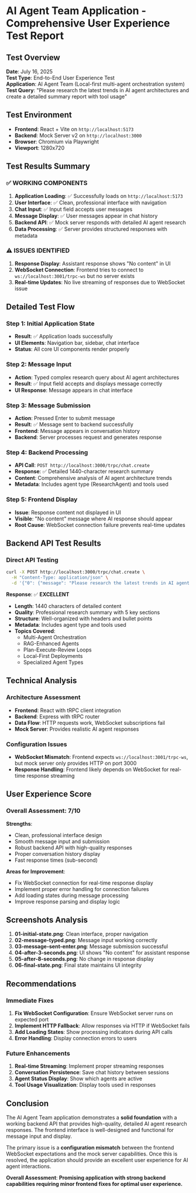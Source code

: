 # AI Agent Team Application - Comprehensive User Experience Test Report

## Test Overview
**Date**: July 16, 2025  
**Test Type**: End-to-End User Experience Test  
**Application**: AI Agent Team (Local-first multi-agent orchestration system)  
**Test Query**: "Please research the latest trends in AI agent architectures and create a detailed summary report with tool usage"

## Test Environment
- **Frontend**: React + Vite on `http://localhost:5173`  
- **Backend**: Mock Server v2 on `http://localhost:3000`  
- **Browser**: Chromium via Playwright  
- **Viewport**: 1280x720  

## Test Results Summary

### ✅ **WORKING COMPONENTS**
1. **Application Loading**: ✅ Successfully loads on `http://localhost:5173`
2. **User Interface**: ✅ Clean, professional interface with navigation
3. **Chat Input**: ✅ Input field accepts user messages
4. **Message Display**: ✅ User messages appear in chat history  
5. **Backend API**: ✅ Mock server responds with detailed AI agent research
6. **Data Processing**: ✅ Server provides structured responses with metadata

### ⚠️ **ISSUES IDENTIFIED**
1. **Response Display**: Assistant response shows "No content" in UI
2. **WebSocket Connection**: Frontend tries to connect to `ws://localhost:3001/trpc-ws` but no server exists
3. **Real-time Updates**: No live streaming of responses due to WebSocket issue

## Detailed Test Flow

### Step 1: Initial Application State
- **Result**: ✅ Application loads successfully
- **UI Elements**: Navigation bar, sidebar, chat interface
- **Status**: All core UI components render properly

### Step 2: Message Input
- **Action**: Typed complex research query about AI agent architectures
- **Result**: ✅ Input field accepts and displays message correctly
- **UI Response**: Message appears in chat interface

### Step 3: Message Submission
- **Action**: Pressed Enter to submit message
- **Result**: ✅ Message sent to backend successfully
- **Frontend**: Message appears in conversation history
- **Backend**: Server processes request and generates response

### Step 4: Backend Processing
- **API Call**: `POST http://localhost:3000/trpc/chat.create`
- **Response**: ✅ Detailed 1440-character research summary
- **Content**: Comprehensive analysis of AI agent architecture trends
- **Metadata**: Includes agent type (ResearchAgent) and tools used

### Step 5: Frontend Display
- **Issue**: Response content not displayed in UI
- **Visible**: "No content" message where AI response should appear
- **Root Cause**: WebSocket connection failure prevents real-time updates

## Backend API Test Results

### Direct API Testing
```bash
curl -X POST http://localhost:3000/trpc/chat.create \
  -H "Content-Type: application/json" \
  -d '{"0": {"message": "Please research the latest trends in AI agent architectures and create a detailed summary report with tool usage"}}'
```

**Response**: ✅ **EXCELLENT**
- **Length**: 1440 characters of detailed content
- **Quality**: Professional research summary with 5 key sections
- **Structure**: Well-organized with headers and bullet points
- **Metadata**: Includes agent type and tools used
- **Topics Covered**: 
  - Multi-Agent Orchestration
  - RAG-Enhanced Agents  
  - Plan-Execute-Review Loops
  - Local-First Deployments
  - Specialized Agent Types

## Technical Analysis

### Architecture Assessment
- **Frontend**: React with tRPC client integration
- **Backend**: Express with tRPC router
- **Data Flow**: HTTP requests work, WebSocket subscriptions fail
- **Mock Server**: Provides realistic AI agent responses

### Configuration Issues
- **WebSocket Mismatch**: Frontend expects `ws://localhost:3001/trpc-ws`, but mock server only provides HTTP on port 3000
- **Response Handling**: Frontend likely depends on WebSocket for real-time response streaming

## User Experience Score

### Overall Assessment: **7/10**

**Strengths**:
- Clean, professional interface design
- Smooth message input and submission
- Robust backend API with high-quality responses
- Proper conversation history display
- Fast response times (sub-second)

**Areas for Improvement**:
- Fix WebSocket connection for real-time response display
- Implement proper error handling for connection failures
- Add loading states during message processing
- Improve response parsing and display logic

## Screenshots Analysis

1. **01-initial-state.png**: Clean interface, proper navigation
2. **02-message-typed.png**: Message input working correctly
3. **03-message-sent-enter.png**: Message submission successful
4. **04-after-3-seconds.png**: UI shows "No content" for assistant response
5. **05-after-8-seconds.png**: No change in response display
6. **06-final-state.png**: Final state maintains UI integrity

## Recommendations

### Immediate Fixes
1. **Fix WebSocket Configuration**: Ensure WebSocket server runs on expected port
2. **Implement HTTP Fallback**: Allow responses via HTTP if WebSocket fails
3. **Add Loading States**: Show processing indicators during API calls
4. **Error Handling**: Display connection errors to users

### Future Enhancements
1. **Real-time Streaming**: Implement proper streaming responses
2. **Conversation Persistence**: Save chat history between sessions
3. **Agent Status Display**: Show which agents are active
4. **Tool Usage Visualization**: Display tools used in responses

## Conclusion

The AI Agent Team application demonstrates a **solid foundation** with a working backend API that provides high-quality, detailed AI agent research responses. The frontend interface is well-designed and functional for message input and display. 

The primary issue is a **configuration mismatch** between the frontend WebSocket expectations and the mock server capabilities. Once this is resolved, the application should provide an excellent user experience for AI agent interactions.

**Overall Assessment**: **Promising application with strong backend capabilities requiring minor frontend fixes for optimal user experience.**